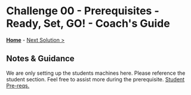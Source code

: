 # Challenge 00 - Prerequisites - Ready, Set, GO! - Coach's Guide 

**[Home](./README.md)** - [Next Solution >](./Solution-01.md)

## Notes & Guidance

We are only setting up the students machines here.  Please reference the student section.  Feel free to assist more during the prerequisite. [Student Pre-reqs.](../Student/Challenge-00.md)